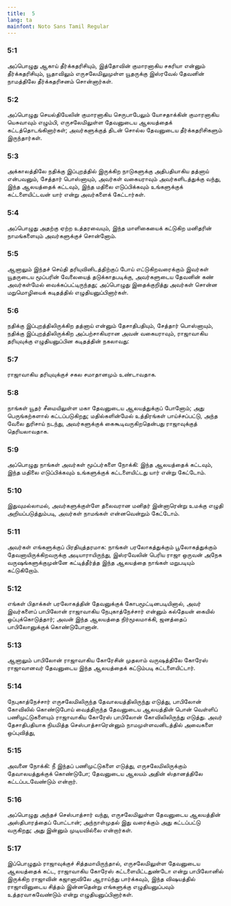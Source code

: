 ```yaml
---
title:  5
lang: ta
mainfont: Noto Sans Tamil Regular
---
```


###  5:1

அப்பொழுது ஆகாய் தீர்க்கதரிசியும், இத்தோவின் குமாரனாகிய சகரியா என்னும் தீர்க்கதரிசியும், யூதாவிலும் எருசலேமிலுமுள்ள யூதருக்கு இஸ்ரவேல் தேவனின் நாமத்திலே தீர்க்கதரிசனம் சொன்னார்கள்.

###  5:2

அப்பொழுது செயல்தியேலின் குமாரனாகிய செருபாபேலும் யோசதாக்கின் குமாரனாகிய யெசுவாவும் எழும்பி, எருசலேமிலுள்ள தேவனுடைய ஆலயத்தைக் கட்டத்தொடங்கினார்கள்; அவர்களுக்குத் திடன் சொல்ல தேவனுடைய தீர்க்கதரிசிகளும் இருந்தார்கள்.

###  5:3

அக்காலத்திலே நதிக்கு இப்புறத்தில் இருக்கிற நாடுகளுக்கு அதிபதியாகிய தத்னாய் என்பவனும், சேத்தார் பொஸ்னாயும், அவர்கள் வகையராவும் அவர்களிடத்துக்கு வந்து, இந்த ஆலயத்தைக் கட்டவும், இந்த மதிலை எடுப்பிக்கவும் உங்களுக்குக் கட்டளையிட்டவன் யார் என்று அவர்களைக் கேட்டார்கள்.

###  5:4

அப்பொழுது அதற்கு ஏற்ற உத்தரவையும், இந்த மாளிகையைக் கட்டுகிற மனிதரின் நாமங்களையும் அவர்களுக்குச் சொன்னோம்.

###  5:5

ஆனாலும் இந்தச் செய்தி தரியுவினிடத்திற்குப் போய் எட்டுகிறவரைக்கும் இவர்கள் யூதருடைய மூப்பரின் வேலையைத் தடுக்காதபடிக்கு, அவர்களுடைய தேவனின் கண் அவர்கள்மேல் வைக்கப்பட்டிருந்தது; அப்பொழுது இதைக்குறித்து அவர்கள் சொன்ன மறுமொழியைக் கடிதத்தில் எழுதியனுப்பினார்கள்.

###  5:6

நதிக்கு இப்புறத்திலிருக்கிற தத்னாய் என்னும் தேசாதிபதியும், சேத்தார் பொஸ்னாயும், நதிக்கு இப்புறத்திலிருக்கிற அப்பற்சாகியரான அவன் வகையராவும், ராஜாவாகிய தரியுவுக்கு எழுதியனுப்பின கடிதத்தின் நகலாவது:

###  5:7

ராஜாவாகிய தரியுவுக்குச் சகல சமாதானமும் உண்டாவதாக.

###  5:8

நாங்கள் யூதர் சீமையிலுள்ள மகா தேவனுடைய ஆலயத்துக்குப் போனோம்; அது பெருங்கற்களால் கட்டப்படுகிறது; மதில்களின்மேல் உத்திரங்கள் பாய்ச்சப்பட்டு, அந்த வேலை துரிசாய் நடந்து, அவர்களுக்குக் கைகூடிவருகிறதென்பது ராஜாவுக்குத் தெரியலாவதாக.

###  5:9

அப்பொழுது நாங்கள் அவர்கள் மூப்பர்களை நோக்கி: இந்த ஆலயத்தைக் கட்டவும், இந்த மதிலை எடுப்பிக்கவும் உங்களுக்குக் கட்டளையிட்டது யார் என்று கேட்டோம்.

###  5:10

இதுவுமல்லாமல், அவர்களுக்குள்ளே தலைவரான மனிதர் இன்னாரென்று உமக்கு எழுதி அறியப்படுத்தும்படி, அவர்கள் நாமங்கள் என்னவென்றும் கேட்டோம்.

###  5:11

அவர்கள் எங்களுக்குப் பிரதியுத்தரமாக: நாங்கள் பரலோகத்துக்கும் பூலோகத்துக்கும் தேவனாயிருக்கிறவருக்கு அடியாராயிருந்து, இஸ்ரவேலின் பெரிய ராஜா ஒருவன் அநேக வருஷங்களுக்குமுன்னே கட்டித்தீர்த்த இந்த ஆலயத்தை நாங்கள் மறுபடியும் கட்டுகிறோம்.

###  5:12

எங்கள் பிதாக்கள் பரலோகத்தின் தேவனுக்குக் கோபமூட்டினபடியினால், அவர் இவர்களைப் பாபிலோன் ராஜாவாகிய நேபுகாத்நேச்சார் என்னும் கல்தேயன் கையில் ஒப்புக்கொடுத்தார்; அவன் இந்த ஆலயத்தை நிர்மூலமாக்கி, ஜனத்தைப் பாபிலோனுக்குக் கொண்டுபோனான்.

###  5:13

ஆனாலும் பாபிலோன் ராஜாவாகிய கோரேசின் முதலாம் வருஷத்திலே கோரேஸ் ராஜாவானவர் தேவனுடைய இந்த ஆலயத்தைக் கட்டும்படி கட்டளையிட்டார்.

###  5:14

நேபுகாத்நேச்சார் எருசலேமிலிருந்த தேவாலயத்திலிருந்து எடுத்து, பாபிலோன் கோவிலில் கொண்டுபோய் வைத்திருந்த தேவனுடைய ஆலயத்தின் பொன் வெள்ளிப் பணிமுட்டுகளையும் ராஜாவாகிய கோரேஸ் பாபிலோன் கோவிலிலிருந்து எடுத்து. அவர் தேசாதிபதியாக நியமித்த செஸ்பாத்சாரென்னும் நாமமுள்ளவனிடத்தில் அவைகளை ஒப்புவித்து,

###  5:15

அவனை நோக்கி: நீ இந்தப் பணிமுட்டுகளை எடுத்து, எருசலேமிலிருக்கும் தேவாலயத்துக்குக் கொண்டுபோ; தேவனுடைய ஆலயம் அதின் ஸ்தானத்திலே கட்டப்படவேண்டும் என்றார்.

###  5:16

அப்பொழுது அந்தச் செஸ்பாத்சார் வந்து, எருசலேமிலுள்ள தேவனுடைய ஆலயத்தின் அஸ்திபாரத்தைப் போட்டான்; அந்நாள்முதல் இது வரைக்கும் அது கட்டப்பட்டு வருகிறது; அது இன்னும் முடியவில்லை என்றார்கள்.

###  5:17

இப்பொழுதும் ராஜாவுக்குச் சித்தமாயிருந்தால், எருசலேமிலுள்ள தேவனுடைய ஆலயத்தைக் கட்ட, ராஜாவாகிய கோரேஸ் கட்டளையிட்டதுண்டோ என்று பாபிலோனில் இருக்கிற ராஜாவின் கஜானாவிலே ஆராய்ந்து பார்க்கவும், இந்த விஷயத்தில் ராஜாவினுடைய சித்தம் இன்னதென்று எங்களுக்கு எழுதியனுப்பவும் உத்தரவாகவேண்டும் என்று எழுதியனுப்பினார்கள்.

